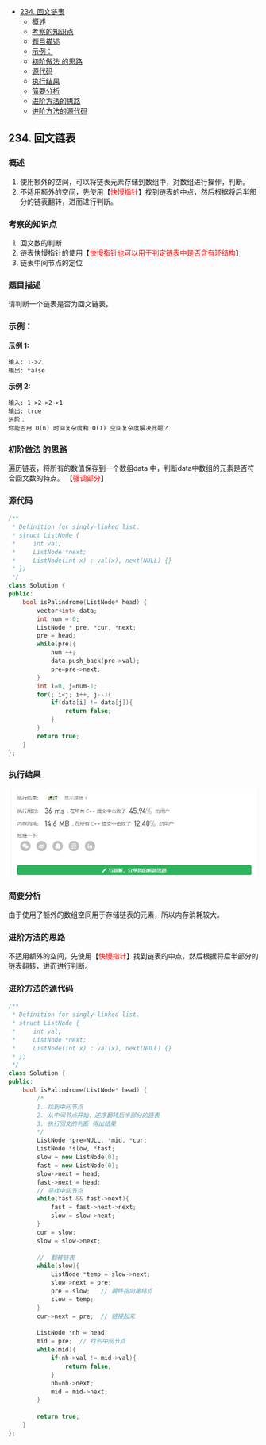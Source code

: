 <!-- TOC -->

- [234. 回文链表](#234-回文链表)
  - [概述](#概述)
  - [考察的知识点](#考察的知识点)
  - [题目描述](#题目描述)
  - [示例：](#示例)
  - [初阶做法 的思路](#初阶做法-的思路)
  - [源代码](#源代码)
  - [执行结果](#执行结果)
  - [简要分析](#简要分析)
  - [进阶方法的思路](#进阶方法的思路)
  - [进阶方法的源代码](#进阶方法的源代码)

<!-- /TOC -->
## 234. 回文链表
### 概述
1. 使用额外的空间，可以将链表元素存储到数组中，对数组进行操作，判断。
2. 不适用额外的空间，先使用【<font color = red>快慢指针</font>】找到链表的中点，然后根据将后半部分的链表翻转，进而进行判断。
   
### 考察的知识点
 1. 回文数的判断
 2. 链表快慢指针的使用【<font color = red>快慢指针也可以用于判定链表中是否含有环结构</font>】
 3. 链表中间节点的定位



### 题目描述
请判断一个链表是否为回文链表。
### 示例：

**示例 1:**
```
输入: 1->2
输出: false
```

**示例 2:**
```
输入: 1->2->2->1
输出: true
进阶：
你能否用 O(n) 时间复杂度和 O(1) 空间复杂度解决此题？
```


<!-- -->
### 初阶做法 的思路
遍历链表，将所有的数值保存到一个数组data 中，判断data中数组的元素是否符合回文数的特点。
【<font color = red>强调部分</font>】
### 源代码
```C++
/**
 * Definition for singly-linked list.
 * struct ListNode {
 *     int val;
 *     ListNode *next;
 *     ListNode(int x) : val(x), next(NULL) {}
 * };
 */
class Solution {
public:
    bool isPalindrome(ListNode* head) {
        vector<int> data;
        int num = 0;
        ListNode * pre, *cur, *next;
        pre = head;
        while(pre){
            num ++;
            data.push_back(pre->val);
            pre=pre->next;
        }
        int i=0, j=num-1;
        for(; i<j; i++, j--){
            if(data[i] != data[j]){
                return false;
            }
        }
        return true;
    }
};
```
### 执行结果
![](./images/234%20ispalindrome.png)
###  简要分析
由于使用了额外的数组空间用于存储链表的元素，所以内存消耗较大。

### 进阶方法的思路
不适用额外的空间，先使用【<font color = red>快慢指针</font>】找到链表的中点，然后根据将后半部分的链表翻转，进而进行判断。
### 进阶方法的源代码
```C++
/**
 * Definition for singly-linked list.
 * struct ListNode {
 *     int val;
 *     ListNode *next;
 *     ListNode(int x) : val(x), next(NULL) {}
 * };
 */
class Solution {
public:
    bool isPalindrome(ListNode* head) {
        /*
        1. 找到中间节点
        2. 从中间节点开始，逆序翻转后半部分的链表
        3. 执行回文的判断 得出结果
        */
        ListNode *pre=NULL, *mid, *cur;
        ListNode *slow, *fast;
        slow = new ListNode(0);
        fast = new ListNode(0);
        slow->next = head;
        fast->next = head;
        // 寻找中间节点
        while(fast && fast->next){
            fast = fast->next->next;
            slow = slow->next;  
        }
        cur = slow;
        slow = slow->next;
        
        //  翻转链表
        while(slow){ 
            ListNode *temp = slow->next;
            slow->next = pre;
            pre = slow;   // 最终指向尾结点
            slow = temp;
        }
        cur->next = pre;  // 链接起来

        ListNode *nh = head;
        mid = pre;  // 找到中间节点
        while(mid){
            if(nh->val != mid->val){
                return false;
            }
            nh=nh->next;
            mid = mid->next;
        }

        return true;
    }
};
```
